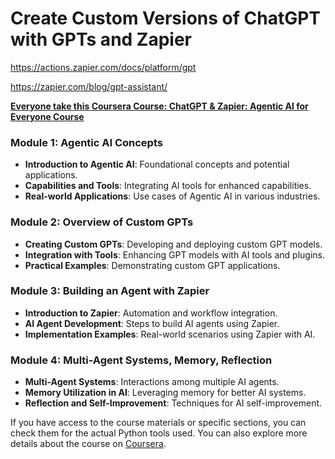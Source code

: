 # Create Custom Versions of ChatGPT with GPTs and Zapier

https://actions.zapier.com/docs/platform/gpt

https://zapier.com/blog/gpt-assistant/

**[Everyone take this Coursera Course: ChatGPT & Zapier: Agentic AI for Everyone Course](https://www.coursera.org/learn/agentic-ai-chatgpt-zapier)**

### Module 1: Agentic AI Concepts
- **Introduction to Agentic AI**: Foundational concepts and potential applications.
- **Capabilities and Tools**: Integrating AI tools for enhanced capabilities.
- **Real-world Applications**: Use cases of Agentic AI in various industries.

### Module 2: Overview of Custom GPTs
- **Creating Custom GPTs**: Developing and deploying custom GPT models.
- **Integration with Tools**: Enhancing GPT models with AI tools and plugins.
- **Practical Examples**: Demonstrating custom GPT applications.

### Module 3: Building an Agent with Zapier
- **Introduction to Zapier**: Automation and workflow integration.
- **AI Agent Development**: Steps to build AI agents using Zapier.
- **Implementation Examples**: Real-world scenarios using Zapier with AI.

### Module 4: Multi-Agent Systems, Memory, Reflection
- **Multi-Agent Systems**: Interactions among multiple AI agents.
- **Memory Utilization in AI**: Leveraging memory for better AI systems.
- **Reflection and Self-Improvement**: Techniques for AI self-improvement.

If you have access to the course materials or specific sections, you can check them for the actual Python tools used. You can also explore more details about the course on [Coursera](https://www.coursera.org/learn/agentic-ai-chatgpt-zapier/).
